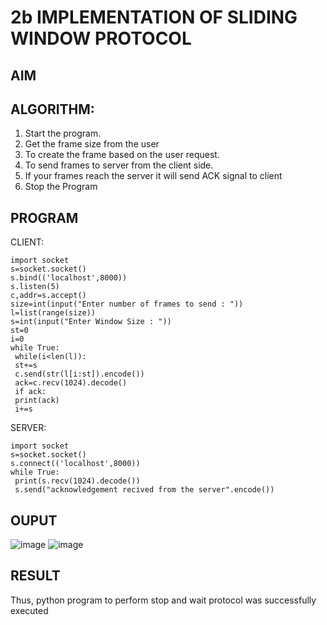 # 2b IMPLEMENTATION OF SLIDING WINDOW PROTOCOL
## AIM
## ALGORITHM:
1. Start the program.
2. Get the frame size from the user
3. To create the frame based on the user request.
4. To send frames to server from the client side.
5. If your frames reach the server it will send ACK signal to client
6. Stop the Program
## PROGRAM

CLIENT:
```
import socket
s=socket.socket()
s.bind(('localhost',8000))
s.listen(5)
c,addr=s.accept()
size=int(input("Enter number of frames to send : "))
l=list(range(size))
s=int(input("Enter Window Size : "))
st=0
i=0
while True:
 while(i<len(l)):
 st+=s
 c.send(str(l[i:st]).encode())
 ack=c.recv(1024).decode()
 if ack:
 print(ack)
 i+=s
```
SERVER:
```
import socket
s=socket.socket()
s.connect(('localhost',8000))
while True: 
 print(s.recv(1024).decode())
 s.send("acknowledgement recived from the server".encode())
```
## OUPUT
![image](https://github.com/pragachellapillai/2b_SLIDING_WINDOW_PROTOCOL/assets/148254952/97d43e7c-3d33-4dd8-a412-1d72e2f5df26)
![image](https://github.com/pragachellapillai/2b_SLIDING_WINDOW_PROTOCOL/assets/148254952/2dde09b2-ec35-4ff2-8b59-1756d5b3e670)

## RESULT
Thus, python program to perform stop and wait protocol was successfully executed
